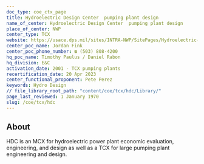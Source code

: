 ```yaml
---
doc_type: coe_ctx_page 
title: Hydroelectric Design Center  pumping plant design
name_of_center: Hydroelectric Design Center  pumping plant design
place_of_center: NWP
center_type: TCX
website: https://usace.dps.mil/sites/INTRA-NWP/SitePages/Hydroelectric-Design-Center.aspx
center_poc_name: Jordan Fink
center_poc_phone_number: ☎ (503) 808-4200
hq_poc_name: Timothy Paulus / Daniel Rabon
hq_division: E&C
activation_date: 2001 - TCX pumping plants
recertification_date: 20 Apr 2023
center_functional_proponent: Pete Perez
keywords: Hydro Design
// file_library_root_path: "content/coe/tcx/hdc/Library/" 
page_last_reviewed: 1 January 1970 
slug: /coe/tcx/hdc
---
```


## About 

HDC is an MCX for hydroelectric power plant economic evaluation, engineering, and design as well as a TCX for large pumping plant engineering and design.

 
